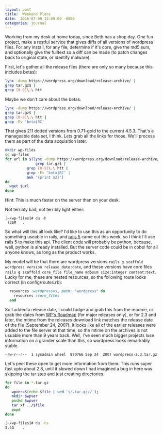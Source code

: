 ```yaml
---
layout: post
title:  Weekend Plans
date:  2016-07-09 13:00:00 -0500
categories: journal
---
```


Working from my desk at home today, since Beth has a shop day. One fun project, make
a restful service that gives diffs of all versions of wordpress files. For any install,
for any file, determine if it's core, give the md5 sum, and optionally give the fulltext
so a diff can be made (to patch changes back to original state, or identify malware).

First, let's gather all the release files (there are only so many because this includes betas):

```bash
lynx -dump https://wordpress.org/download/release-archive/ |
grep tar.gz$ |
grep [0-9]\.\ htt
```

Maybe we don't care about the betas.

```bash
lynx -dump https://wordpress.org/download/release-archive/ |
grep tar.gz$ |
grep [0-9]\.\ htt |
grep -Ev 'beta|RC'
```

That gives 211 dotted versions from 0.71-gold to the current 4.5.3. That's a manageable data set, I think. Lets grab all the links for those. We'll process them as part of the data acquisition later.

```bash
mkdir wp-files
cd wp-files
for url in $(lynx -dump https://wordpress.org/download/release-archive/ |
    	   	  grep tar.gz$ |
		  grep [0-9]\.\ htt |
		  grep -Ev 'beta|RC' |
		  awk '{print $2}')
do
  wget $url
done
```

Hint: This is much faster on the server than on your desk.

Not terribly bad, not terribly light either:

```
[~/wp-files]# du -h
 736M	.
```

So what will this all look like? I'd like to use this as an opportunity to do something useable in rails, and [rails 5](http://weblog.rubyonrails.org/2016/6/30/Rails-5-0-final/) came out this week, so I think I'll use rails 5 to make this api. The client code will probably be python, because, well, python is already installed. But the server code could be in cobol for all anyone knows, as long as the product works.

My model will be that there are wordpress versions ```rails g scaffold wordpress version release_date:date```, and these versions have core files ```rails g scaffold core_file file_name md5sum size:integer content:text```. Lucky for me, these are nested resources, so the following route looks correct (in config/routes.rb):

```ruby
  resources :wordpresses, path: "wordpress" do
    resources :core_files
  end
```

So I added a release date, I could fudge and grab this from the readme, or grab the dates from [WP's Roadmap](https://wordpress.org/about/roadmap/) (for major releases only), or for 2.3 and later, the mtime from the releases download link matches the release date of the file (September 24, 2007). It looks like all of the earlier releases were added to the file server at that time, so the mtime on the archives is not usuable more than 9 years back. Well, I've seen much bigger projects lose information on a grander scale than this, so wordpress looks remarkably stable.

```
-rw-r--r--  1 sysadmin wheel  870766 Sep 24  2007 wordpress-2.3.tar.gz
```

Let's peel these open to get more information from them. This runs super fast upto about 2.8, until it slowed down I had imagined a bug in here was skipping the tar step and just creating directories.

```bash
for file in *.tar.gz
do
   wpver=$(echo $file | sed 's/.tar.gz//');
   mkdir $wpver
   pushd $wpver
   tar xf ../$file
   popd
done
```

```bash
[~/wp-files]# du -hs
3.4G	.
```